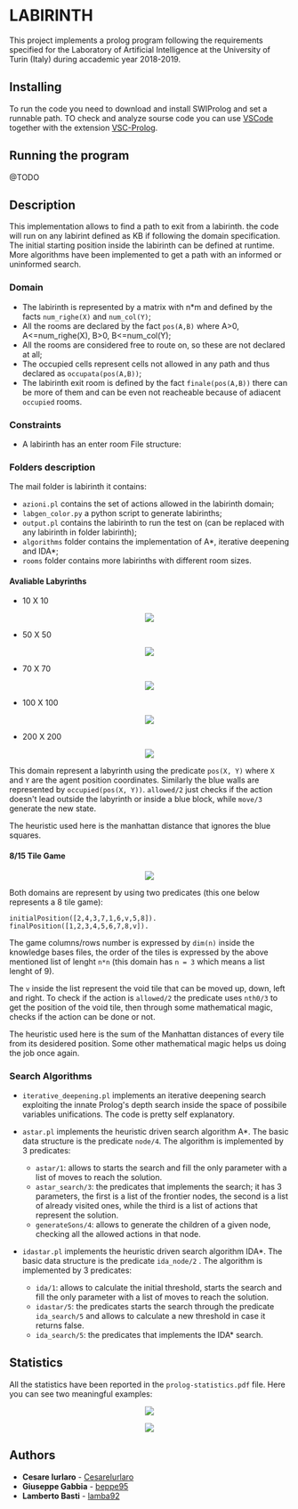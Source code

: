 # LABIRINTH 

This project implements a prolog program following the requirements specified for the Laboratory of Artificial Intelligence at the University of Turin (Italy) during accademic year 2018-2019.

## Installing

To run the code you need to download and install SWIProlog and set a runnable path.
TO check and analyze sourse code you can use [VSCode](https://code.visualstudio.com/download) together with the extension [VSC-Prolog](https://marketplace.visualstudio.com/items?itemName=arthurwang.vsc-prolog).

## Running the program

@TODO

## Description

This implementation allows to find a path to exit from a labirinth. the code will run on any labirint defined as KB if following the domain specification. The initial starting position inside the labirinth can be defined at runtime. More algorithms have been implemented to get a path with an informed or uninformed search. 

### Domain

- The labirinth is represented by a matrix with n*m and defined by the facts `num_righe(X)` and `num_col(Y)`;
- All the rooms are declared by the fact `pos(A,B)` where A>0, A<=num_righe(X), B>0, B<=num_col(Y);
- All the rooms are considered free to route on, so these are not declared at all;
- The occupied cells represent cells not allowed in any path and thus declared as `occupata(pos(A,B))`;
- The labirinth exit room is defined by the fact `finale(pos(A,B))` there can be more of them and can be even not reacheable because of adiacent `occupied` rooms.


### Constraints
- A labirinth has an enter room
File structure:


### Folders description

The mail folder is labirinth it contains: 
- `azioni.pl` contains the set of actions allowed in the labirinth domain;
- `labgen_color.py` a python script to generate labirinths;
- `output.pl` contains the labirinth to run the test on (can be replaced with any labirinth in folder labirinth);
- `algorithms` folder contains the implementation of A*, iterative deepening and IDA*;
- `rooms` folder contains more labirinths with different room sizes.

#### Avaliable Labyrinths
- 10 X 10
<p align="center">
  <img src="https://raw.githubusercontent.com/VittorioParagallo/IALAB_2019-2020/blob/master/Prolog/labirinth/rooms/Maze_10x10.png"/>
</p>

- 50 X 50
<p align="center">
  <img src="https://raw.githubusercontent.com/VittorioParagallo/IALAB_2019-2020/blob/master/Prolog/labirinth/rooms/Maze_50x50.png"/>
</p>

- 70 X 70
<p align="center">
  <img src="https://raw.githubusercontent.com/VittorioParagallo/IALAB_2019-2020/blob/master/Prolog/labirinth/rooms/Maze_70x70.png"/>
</p>

- 100 X 100
<p align="center">
  <img src="https://raw.githubusercontent.com/VittorioParagallo/IALAB_2019-2020/blob/master/Prolog/labirinth/rooms/Maze_100x100.png"/>
</p>

- 200 X 200
<p align="center">
  <img src="https://raw.githubusercontent.com/VittorioParagallo/IALAB_2019-2020/blob/master/Prolog/labirinth/rooms/Maze_200x200.png"/>
</p>

This domain represent a labyrinth using the predicate `pos(X, Y)` where `X` and `Y` are the agent position coordinates. Similarly the blue walls are represented by `occupied(pos(X, Y))`. `allowed/2` just checks if the action doesn't lead outside the labyrinth or inside a blue block, while `move/3` generate the new state.

The heuristic used here is the manhattan distance that ignores the blue squares.

#### 8/15 Tile Game

<p align="center">
  <img src="https://raw.githubusercontent.com/lamba92/prolog-project/master/stuff/tiles.png"/>
</p>

Both domains are represent by using two predicates (this one below represents a 8 tile game):

`initialPosition([2,4,3,7,1,6,v,5,8]).`
`finalPosition([1,2,3,4,5,6,7,8,v]).`

The game columns/rows number is expressed by `dim(n)` inside the knowledge bases files, the order of the tiles is expressed by the above mentioned list of lenght `n*n` (this domain has `n = 3` which means a list lenght of 9).

The `v` inside the list represent the void tile that can be moved up, down, left and right. To check if the action is `allowed/2` the predicate uses `nth0/3` to get the position of the void tile, then through some mathematical magic, checks if the action can be done or not.

The heuristic used here is the sum of the Manhattan distances of every tile from its desidered position. Some other mathematical magic helps us doing the job once again.

### Search Algorithms

- `iterative_deepening.pl` implements an iterative deepening search exploiting the innate Prolog's depth search inside the space of possibile variables unifications. The code is pretty self explanatory.

- `astar.pl` implements the heuristic driven search algorithm A*. The basic data structure is the predicate `node/4`. The algorithm is implemented by 3 predicates:
  - `astar/1`: allows to starts the search and fill the only parameter with a list of moves to reach the solution.
  - `astar_search/3`: the predicates that implements the search; it has 3 parameters, the first is a list of the frontier nodes, the second is a list of already visited ones, while the third is a list of actions that represent the solution.
  - `generateSons/4`: allows to generate the children of a given node, checking all the allowed actions in that node.

- `idastar.pl` implements the heuristic driven search algorithm IDA*. The basic data structure is the predicate `ida_node/2` . The algorithm is implemented by 3 predicates:
  - `ida/1`: allows to calculate the initial threshold, starts the search and fill the only parameter with a list of moves to reach the solution.
  - `idastar/5`: the predicates starts the search through the predicate `ida_search/5` and allows to calculate a new threshold in case it returns false.
  - `ida_search/5`: the predicates that implements the IDA* search.

## Statistics

All the statistics have been reported in the `prolog-statistics.pdf` file. Here you can see two meaningful examples:

<p align="center">
  <img src="https://github.com/lamba92/prolog-project/blob/master/stuff/15_D.PNG"/>
 </p>
<p align="center">
  <img src="https://github.com/lamba92/prolog-project/blob/master/stuff/Lab%205x5.PNG"/>
</p>

## Authors

- **Cesare Iurlaro** - [CesareIurlaro](https://github.com/CesareIurlaro)
- **Giuseppe Gabbia**  - [beppe95](https://github.com/beppe95)
- **Lamberto Basti**  - [lamba92](https://github.com/lamba92)
